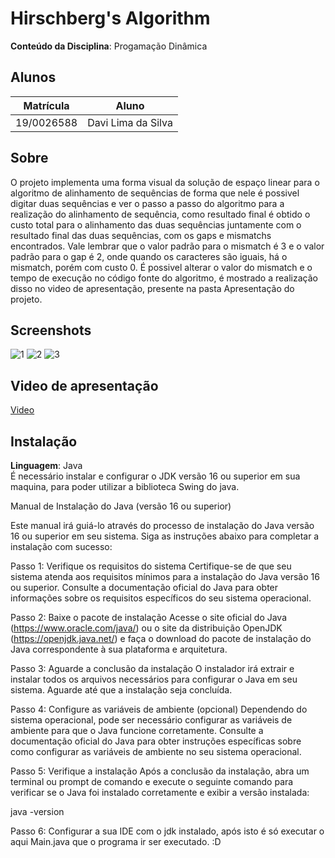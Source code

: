 # Hirschberg's Algorithm
**Conteúdo da Disciplina**: Progamação Dinâmica<br>

## Alunos
|Matrícula | Aluno |
| -- | -- |
| 19/0026588  |  Davi Lima da Silva |


## Sobre 
O projeto implementa uma forma visual da solução de espaço linear para o algoritmo de alinhamento de sequências de forma que nele é possivel digitar duas sequências e ver o passo a passo do algoritmo para a realização do alinhamento de sequência, como resultado final é obtido o custo total para o alinhamento das duas sequências juntamente com o resultado final das duas sequências, com os gaps e mismatchs encontrados. Vale lembrar que o valor padrão para o mismatch é 3 e o valor padrão para o gap é 2, onde quando os caracteres são iguais, há o mismatch, porém com custo 0. É possivel alterar o valor do mismatch e o tempo de execução no código fonte do algoritmo, é mostrado a realização disso no video de apresentação, presente na pasta Apresentação do projeto. 

## Screenshots
![1](https://github.com/projeto-de-algoritmos/PD_Hirschberg-s-algorithm/assets/79341819/bb9242dc-1e0f-432b-b5f3-ca4c9358d7ec)
![2](https://github.com/projeto-de-algoritmos/PD_Hirschberg-s-algorithm/assets/79341819/6ade929a-9f37-4d03-b3b7-6cdfee5c3d7f)
![3](https://github.com/projeto-de-algoritmos/PD_Hirschberg-s-algorithm/assets/79341819/a6f22d1c-1274-424b-ab05-40a1b76f85c8)

## Video de apresentação

[Video](Apresentação)

## Instalação 
**Linguagem**: Java<br>
É necessário instalar e configurar o JDK versão 16 ou superior em sua maquina, para poder utilizar a biblioteca Swing do java.

Manual de Instalação do Java (versão 16 ou superior)

Este manual irá guiá-lo através do processo de instalação do Java versão 16 ou superior em seu sistema. Siga as instruções abaixo para completar a instalação com sucesso:

Passo 1: Verifique os requisitos do sistema
Certifique-se de que seu sistema atenda aos requisitos mínimos para a instalação do Java versão 16 ou superior. Consulte a documentação oficial do Java para obter informações sobre os requisitos específicos do seu sistema operacional.

Passo 2: Baixe o pacote de instalação
Acesse o site oficial do Java (https://www.oracle.com/java/) ou o site da distribuição OpenJDK (https://openjdk.java.net/) e faça o download do pacote de instalação do Java correspondente à sua plataforma e arquitetura.

Passo 3: Aguarde a conclusão da instalação
O instalador irá extrair e instalar todos os arquivos necessários para configurar o Java em seu sistema. Aguarde até que a instalação seja concluída.

Passo 4: Configure as variáveis de ambiente (opcional)
Dependendo do sistema operacional, pode ser necessário configurar as variáveis de ambiente para que o Java funcione corretamente. Consulte a documentação oficial do Java para obter instruções específicas sobre como configurar as variáveis de ambiente no seu sistema operacional.

Passo 5: Verifique a instalação
Após a conclusão da instalação, abra um terminal ou prompt de comando e execute o seguinte comando para verificar se o Java foi instalado corretamente e exibir a versão instalada:

java -version

Passo 6: Configurar a sua IDE com o jdk instalado, após isto é só executar o aqui Main.java que o programa ir ser executado. :D



